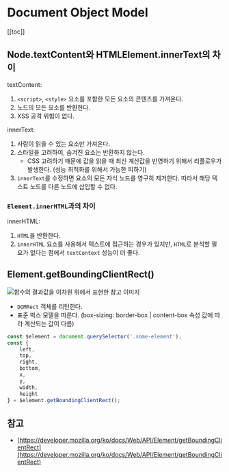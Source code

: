 # Document Object Model

[[toc]]

## Node.textContent와 HTMLElement.innerText의 차이

textContent:

1. `<script>`, `<style>` 요소를 포함한 모든 요소의 콘텐츠를 가져온다.
2. 노드의 모든 요소를 반환한다.
3. XSS 공격 위험이 없다.
    
innerText:

1. 사람이 읽을 수 있는 요소만 가져온다.
2. 스타일을 고려하여, 숨겨진 요소는 반환하지 않는다. 
    - CSS 고려하기 때문에 값을 읽을 때 최신 계산값을 반영하기 위해서 리플로우가 발생한다. (성능 최적화를 위해서 가능한 피하기)
3. `innerText`를 수정하면 요소의 모든 자식 노드를 영구히 제거한다. 따라서 해당 텍스트 노드를 다른 노드에 삽입할 수 없다.
    
### `Element.innerHTML`과의 차이

innerHTML:

1. `HTML`을 반환한다.
2. `innerHTML` 요소를 사용해서 텍스트에 접근하는 경우가 있지만, `HTML`로 분석할 필요가 없다는 점에서 `textContext` 성능이 더 좋다.
     

## Element.getBoundingClientRect()

![함수의 결과값을 이차원 위에서 표현한 참고 이미지](@assets/javascript/dom/rect.png)

- `DOMRect` 객체를 리턴한다.
- 표준 박스 모델을 따른다. (box-sizing: border-box | content-box 속성 값에 따라 계산되는 값이 다름)

```javascript
const $element = document.querySelector('.some-element');
const { 
    left, 
    top, 
    right,
    bottom, 
    x, 
    y, 
    width, 
    height 
} = $element.getBoundingClientRect();
```

## 참고

- [https://developer.mozilla.org/ko/docs/Web/API/Element/getBoundingClientRect](https://developer.mozilla.org/ko/docs/Web/API/Element/getBoundingClientRect)
